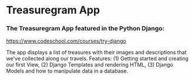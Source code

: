# Treasuregram App
### The Treasuregram App featured in the Python Django:

https://www.codeschool.com/courses/try-django

The app displays a list of treasures with their images and descriptions that we've collected along our travels.
Features:
(1) Getting started and creating our first View,
(2) Django Templates and rendering HTML,
(3) Django Models and how to manipulate data in a database.